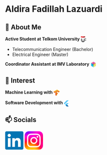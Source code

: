 # Aldira Fadillah Lazuardi

## 📖 About Me

**Active Student at Telkom University [<img src="assets\telu.png" height="20em" align="center" alt="Logo TelU" title="Logo TelU"/>](https://telkomuniversity.ac.id/en):**

- Telecommunication Engineer (Bachelor)
- Electrical Engineer (Master)

**Coordinator Assistant at IMV Laboratory [<img src="assets\imv.png" height="20em" align="center" alt="Logo IMV" title="Logo IMV"/>](https://www.imvlaboratory.com/)**

## 👀 Interest

**Machine Learning with [<img src="assets\tensorflow.webp" height="20em" align="center" alt="Logo TF" title="Logo TF"/>](https://www.tensorflow.org/)**

**Software Development with [<img src="assets\flutter.png" height="20em" align="center" alt="Logo Flutter" title="Logo Flutter"/>](https://flutter.dev/)**

## 📫 Socials
[<img src="assets\linkedin.webp" height="60em" align="center" alt="Logo in" title="Logo in"/>](https://www.linkedin.com/in/aldira-lazuardi/)
[<img src="assets\instagram.webp" height="60em" align="center" alt="Logo ig" title="Logo ig"/>](https://www.instagram.com/aldira_azurea/)

<!---
ajur-ajur/ajur-ajur is a ✨ special ✨ repository because its `README.md` (this file) appears on your GitHub profile.
You can click the Preview link to take a look at your changes.
--->
